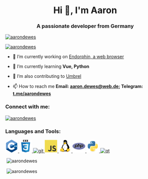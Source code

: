 <h1 align="center">Hi 👋, I'm Aaron</h1>
<h3 align="center">A passionate developer from Germany</h3>

<p align="left"> <a href="https://github.com/ryo-ma/github-profile-trophy"><img src="https://github-profile-trophy.vercel.app/?username=aarondewes" alt="aarondewes" /></a> </p>

<p align="left"> <a href="https://twitter.com/aarondewes" target="blank"><img src="https://img.shields.io/twitter/follow/aarondewes?logo=twitter&style=for-the-badge" alt="aarondewes" /></a> </p>

- 🔭 I’m currently working on [Endorphin, a web browser](https://gitlab.com/EndorphinBrowser)

- 🌱 I’m currently learning **Vue, Python**

- 🔭 I’m also contributing to [Umbrel](https://github.com/getumbrel)

- 📫 How to reach me **Email: aaron.dewes@web.de; Telegram: [t.me/aarondewes](t.me/AaronDewes)**

<h3 align="left">Connect with me:</h3>
<p align="left">
<a href="https://twitter.com/aarondewes" target="blank"><img align="center" src="https://cdn.jsdelivr.net/npm/simple-icons@3.0.1/icons/twitter.svg" alt="aarondewes" height="30" width="40" /></a>
</p>

<h3 align="left">Languages and Tools:</h3>
<p align="left"> <a href="https://www.w3schools.com/cpp/" target="_blank"> <img src="https://raw.githubusercontent.com/devicons/devicon/master/icons/cplusplus/cplusplus-original.svg" alt="cplusplus" width="40" height="40"/> </a> <a href="https://www.w3schools.com/css/" target="_blank"> <img src="https://raw.githubusercontent.com/devicons/devicon/master/icons/css3/css3-original-wordmark.svg" alt="css3" width="40" height="40"/> </a> <a href="https://git-scm.com/" target="_blank"> <img src="https://www.vectorlogo.zone/logos/git-scm/git-scm-icon.svg" alt="git" width="40" height="40"/> </a> <a href="https://developer.mozilla.org/en-US/docs/Web/JavaScript" target="_blank"> <img src="https://raw.githubusercontent.com/devicons/devicon/master/icons/javascript/javascript-original.svg" alt="javascript" width="40" height="40"/> </a> <a href="https://www.linux.org/" target="_blank"> <img src="https://raw.githubusercontent.com/devicons/devicon/master/icons/linux/linux-original.svg" alt="linux" width="40" height="40"/> </a> <a href="https://www.php.net" target="_blank"> <img src="https://raw.githubusercontent.com/devicons/devicon/master/icons/php/php-original.svg" alt="php" width="40" height="40"/> </a> <a href="https://www.python.org" target="_blank"> <img src="https://raw.githubusercontent.com/devicons/devicon/master/icons/python/python-original.svg" alt="python" width="40" height="40"/> </a> <a href="https://www.qt.io/" target="_blank"> <img src="https://upload.wikimedia.org/wikipedia/commons/0/0b/Qt_logo_2016.svg" alt="qt" width="40" height="40"/> </a> </p>

<p>&nbsp;<img align="center" src="https://github-readme-stats.vercel.app/api?username=aarondewes&show_icons=true&locale=en" alt="aarondewes" /></p>
<p>&nbsp;<img align="center" src="https://github-readme-stats.vercel.app/api/top-langs?username=AaronDewes&show_icons=true&locale=en" alt="aarondewes" /></p>


